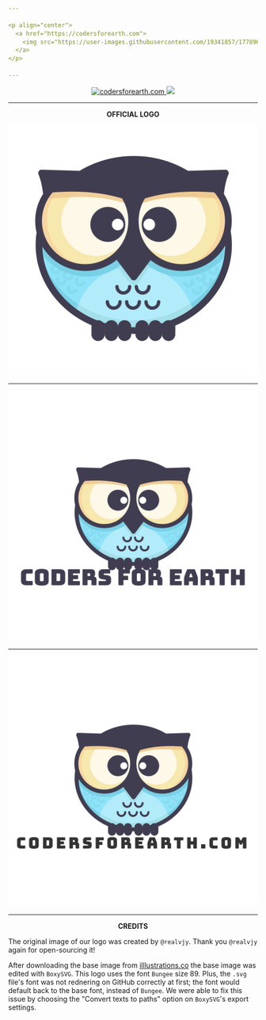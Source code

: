 ```yaml
---

<p align="center">
  <a href="https://codersforearth.com">
    <img src="https://user-images.githubusercontent.com/19341857/177896292-0837342f-120b-430b-a9bf-d4147f86f896.svg" width="350">
  </a>
</p>

---
```


<p align="center">
  <a href="https://github.com/CodersForEarth/codersforearth.com">
    <img alt="codersforearth.com" src="https://img.shields.io/badge/GitHub-codersforearth.com-brightgreen">
  </a>
  <a href="https://github.com/CodersForEarth/codersforearth.com/blob/main/LICENSE">
    <img src="https://badgen.net/github/license/CodersForEarth/codersforearth.com">
  </a>
</p>

---

<p align="center">
  <b>OFFICIAL LOGO</b>
</p>

![logo](./profile/logo_bare.svg)

---

![logo](./profile/logo.svg)

---

![logo_com](./profile/logo_com.svg)

---

<p align="center">
  <b>CREDITS</b>
</p>

The original image of our logo
was created by `@realvjy`.
Thank you `@realvjy` again for open-sourcing it!

After downloading the base image from
[illlustrations.co](https://illlustrations.co/)
the base image was edited with `BoxySVG`.
This logo uses the font `Bungee` size 89.
Plus, the `.svg` file's font was not rednering
on GitHub correctly at first;
the font would default back to the base font,
instead of `Bungee`. We were able to fix this
issue by choosing the "Convert texts to paths"
option on `BoxySVG`'s export settings.



